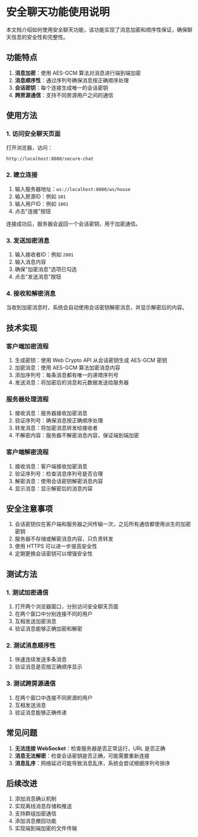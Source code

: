 # 安全聊天功能使用说明

本文档介绍如何使用安全聊天功能，该功能实现了消息加密和顺序性保证，确保聊天信息的安全性和完整性。

## 功能特点

1. **消息加密**：使用 AES-GCM 算法对消息进行端到端加密
2. **消息顺序性**：通过序列号确保消息按正确顺序处理
3. **会话密钥**：每个连接生成唯一的会话密钥
4. **跨房源通信**：支持不同房源用户之间的通信

## 使用方法

### 1. 访问安全聊天页面

打开浏览器，访问：
```
http://localhost:8080/secure-chat
```

### 2. 建立连接

1. 输入服务器地址：`ws://localhost:8080/ws/house`
2. 输入房源ID：例如 `101`
3. 输入用户ID：例如 `1001`
4. 点击"连接"按钮

连接成功后，服务器会返回一个会话密钥，用于加密通信。

### 3. 发送加密消息

1. 输入接收者ID：例如 `2001`
2. 输入消息内容
3. 确保"加密消息"选项已勾选
4. 点击"发送消息"按钮

### 4. 接收和解密消息

当收到加密消息时，系统会自动使用会话密钥解密消息，并显示解密后的内容。

## 技术实现

### 客户端加密流程

1. 生成密钥：使用 Web Crypto API 从会话密钥生成 AES-GCM 密钥
2. 加密消息：使用 AES-GCM 算法加密消息内容
3. 添加序列号：每条消息都有唯一的递增序列号
4. 发送消息：将加密后的消息和元数据发送给服务器

### 服务器处理流程

1. 接收消息：服务器接收加密消息
2. 验证序列号：确保消息按正确顺序处理
3. 转发消息：将加密消息转发给接收者
4. 不解密内容：服务器不解密消息内容，保证端到端加密

### 客户端解密流程

1. 接收消息：客户端接收加密消息
2. 验证序列号：检查消息序列号是否合理
3. 解密消息：使用会话密钥解密消息内容
4. 显示消息：显示解密后的消息内容

## 安全注意事项

1. 会话密钥仅在客户端和服务器之间传输一次，之后所有通信都使用派生的加密密钥
2. 服务器不存储或解密消息内容，只负责转发
3. 使用 HTTPS 可以进一步提高安全性
4. 定期更换会话密钥可以增强安全性

## 测试方法

### 1. 测试加密通信

1. 打开两个浏览器窗口，分别访问安全聊天页面
2. 在两个窗口中分别连接不同的用户
3. 互相发送加密消息
4. 验证消息能够正确加密和解密

### 2. 测试消息顺序性

1. 快速连续发送多条消息
2. 验证消息是否按正确顺序显示

### 3. 测试跨房源通信

1. 在两个窗口中连接不同房源的用户
2. 互相发送消息
3. 验证消息能够正确传递

## 常见问题

1. **无法连接 WebSocket**：检查服务器是否正常运行，URL 是否正确
2. **消息无法解密**：检查会话密钥是否正确，可能需要重新连接
3. **消息乱序**：网络延迟可能导致消息乱序，系统会尝试根据序列号排序

## 后续改进

1. 添加消息确认机制
2. 实现离线消息存储和推送
3. 支持群组加密通信
4. 添加消息撤回功能
5. 实现端到端加密的文件传输